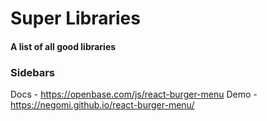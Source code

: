 # Super Libraries
#### A list of all good libraries

### Sidebars
Docs - https://openbase.com/js/react-burger-menu
Demo - https://negomi.github.io/react-burger-menu/
